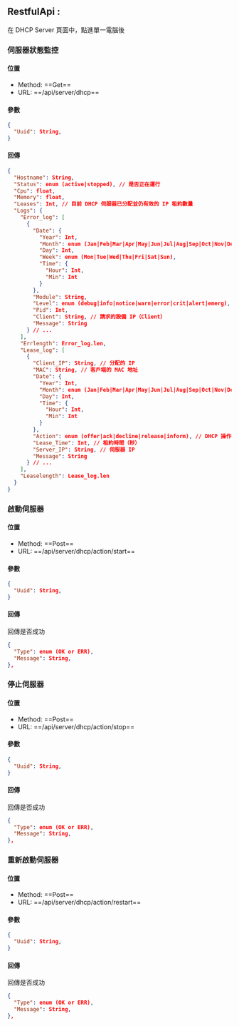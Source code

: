 ## RestfulApi :

在 DHCP Server 頁面中，點進單一電腦後

### 伺服器狀態監控

#### 位置

- Method: ==Get==
- URL: ==/api/server/dhcp==

#### 參數

```Json
{
  "Uuid": String,
}
```

#### 回傳

```json
{
  "Hostname": String,
  "Status": enum (active|stopped), // 是否正在運行
  "Cpu": float,
  "Memory": float,
  "Leases": Int, // 目前 DHCP 伺服器已分配並仍有效的 IP 租約數量
  "Logs": {
    "Error_log": [
      {
        "Date": {
          "Year": Int,
          "Month": enum (Jan|Feb|Mar|Apr|May|Jun|Jul|Aug|Sep|Oct|Nov|Dec),
          "Day": Int,
          "Week": enum (Mon|Tue|Wed|Thu|Fri|Sat|Sun),
          "Time": {
            "Hour": Int,
            "Min": Int
          }
        },
        "Module": String,
        "Level": enum (debug|info|notice|warn|error|crit|alert|emerg),
        "Pid": Int,
        "Client": String, // 請求的設備 IP（Client）
        "Message": String
      } // ...
    ],
    "Errlength": Error_log.len,
    "Lease_log": [
      {
        "Client_IP": String, // 分配的 IP
        "MAC": String, // 客戶端的 MAC 地址
        "Date": {
          "Year": Int,
          "Month": enum (Jan|Feb|Mar|Apr|May|Jun|Jul|Aug|Sep|Oct|Nov|Dec),
          "Day": Int,
          "Time": {
            "Hour": Int,
            "Min": Int
          }
        },
        "Action": enum (offer|ack|decline|release|inform), // DHCP 操作
        "Lease_Time": Int, // 租約時間（秒）
        "Server_IP": String, // 伺服器 IP
        "Message": String
      } // ...
    ],
    "Leaselength": Lease_log.len
  }
}
```

### 啟動伺服器

#### 位置

- Method: ==Post==
- URL: ==/api/server/dhcp/action/start==

#### 參數

```Json
{
  "Uuid": String,
}
```

#### 回傳

回傳是否成功

```json
{
  "Type": enum (OK or ERR),
  "Message": String,
},
```

### 停止伺服器

#### 位置

- Method: ==Post==
- URL: ==/api/server/dhcp/action/stop==

#### 參數

```Json
{
  "Uuid": String,
}
```

#### 回傳

回傳是否成功

```json
{
  "Type": enum (OK or ERR),
  "Message": String,
},
```

### 重新啟動伺服器

#### 位置

- Method: ==Post==
- URL: ==/api/server/dhcp/action/restart==

#### 參數

```Json
{
  "Uuid": String,
}
```

#### 回傳

回傳是否成功

```json
{
  "Type": enum (OK or ERR),
  "Message": String,
},
```
